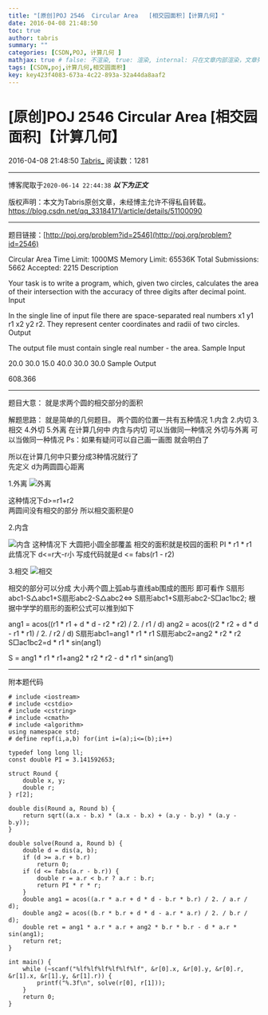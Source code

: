 ```yaml
---
title: "[原创]POJ 2546  Circular Area   [相交园面积]【计算几何】"
date: 2016-04-08 21:48:50
toc: true
author: tabris
summary: ""
categories: [CSDN,POJ, 计算几何 ]
mathjax: true # false: 不渲染, true: 渲染, internal: 只在文章内部渲染，文章列表中不渲染
tags: [CSDN,poj,计算几何,相交圆面积]
key: key423f4083-673a-4c22-893a-32a44da8aaf2
---
```


# [原创]POJ 2546  Circular Area   [相交园面积]【计算几何】

2016-04-08 21:48:50  [Tabris_](https://me.csdn.net/qq_33184171) 阅读数：1281

---

博客爬取于`2020-06-14 22:44:38`
***以下为正文***

版权声明：本文为Tabris原创文章，未经博主允许不得私自转载。
https://blog.csdn.net/qq_33184171/article/details/51100090

<!-- more -->

---

题目链接：[http://poj.org/problem?id=2546](http://poj.org/problem?id=2546)


Circular Area
Time Limit: 1000MS		Memory Limit: 65536K
Total Submissions: 5662		Accepted: 2215
Description

Your task is to write a program, which, given two circles, calculates the area of their intersection with the accuracy of three digits after decimal point.
Input

In the single line of input file there are space-separated real numbers x1 y1 r1 x2 y2 r2. They represent center coordinates and radii of two circles.
Output

The output file must contain single real number - the area.
Sample Input

20.0 30.0 15.0 40.0 30.0 30.0
Sample Output

608.366

---------------------------

题目大意：
就是求两个圆的相交部分的面积

解题思路：
就是简单的几何题目。
两个圆的位置一共有五种情况
1.内含 2.内切 3.相交 4.外切 5.外离
在计算几何中 内含与内切 可以当做同一种情况  外切与外离 可以当做同一种情况
Ps：如果有疑问可以自己画一画图 就会明白了

所以在计算几何中只要分成3种情况就行了  
先定义 d为两圆圆心距离

1.外离
![外离](http://img.blog.csdn.net/20160408213313210)

这种情况下d>=r1+r2  
两圆间没有相交的部分 
所以相交面积是0

2.内含

![内含](http://img.blog.csdn.net/20160408213509414)
这种情况下 大圆把小圆全部覆盖
相交的面积就是校园的面积 PI * r1 * r1
此情况下 d<=r大-r小
写成代码就是d <= fabs(r1 - r2)

3.相交
![相交](http://img.blog.csdn.net/20160408213838460)

相交的部分可以分成 大小两个圆上弧ab与直线ab围成的图形
即可看作 
S扇形abc1-S△abc1+S扇形abc2-S△abc2<=>
S扇形abc1+S扇形abc2-S□ac1bc2;
根据中学学的扇形的面积公式可以推到如下

ang1 = acos((r1 * r1 + d * d - r2 * r2) / 2. / r1 / d)
ang2 = acos((r2 * r2 + d * d - r1 * r1) / 2. / r2 / d)
S扇形abc1=ang1 * r1 * r1
S扇形abc2=ang2 * r2 * r2
S□ac1bc2=d * r1 * sin(ang1)

S = ang1 * r1 * r1+ang2 * r2 * r2 - d * r1 * sin(ang1)


-----------------------
附本题代码
```
# include <iostream>  
# include <cstdio>  
# include <cstring>  
# include <cmath>  
# include <algorithm>  
using namespace std;  
# define repf(i,a,b) for(int i=(a);i<=(b);i++)  
  
typedef long long ll;  
const double PI = 3.141592653;  
  
struct Round {  
    double x, y;  
    double r;  
} r[2];  
  
double dis(Round a, Round b) {  
    return sqrt((a.x - b.x) * (a.x - b.x) + (a.y - b.y) * (a.y - b.y));  
}  
  
double solve(Round a, Round b) {  
    double d = dis(a, b);  
    if (d >= a.r + b.r)  
        return 0;  
    if (d <= fabs(a.r - b.r)) {  
        double r = a.r < b.r ? a.r : b.r;  
        return PI * r * r;  
    }  
    double ang1 = acos((a.r * a.r + d * d - b.r * b.r) / 2. / a.r / d);  
    double ang2 = acos((b.r * b.r + d * d - a.r * a.r) / 2. / b.r / d);  
    double ret = ang1 * a.r * a.r + ang2 * b.r * b.r - d * a.r * sin(ang1);  
    return ret;  
}  
  
int main() {  
    while (~scanf("%lf%lf%lf%lf%lf%lf", &r[0].x, &r[0].y, &r[0].r, &r[1].x, &r[1].y, &r[1].r)) {  
        printf("%.3f\n", solve(r[0], r[1]));  
    }  
    return 0;  
}  
```